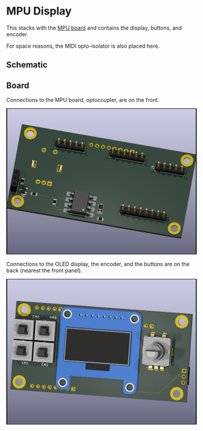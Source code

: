# MPU Display

This stacks with the [MPU board](./MPU-board.md) and contains the display, buttons, and encoder.

For space reasons, the MIDI opto-isolator is also placed here.

## Schematic

## Board

Connections to the MPU board, optocoupler, are on the front.

![front](./img/MPU-Display-front.png)

Connections to the OLED display, the encoder, and the buttons are on the back (nearest the front panel).

![back](./img/MPU-Display-back.png)